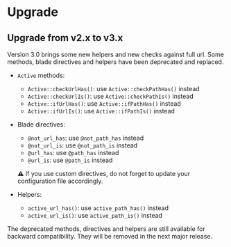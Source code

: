 # Upgrade

## Upgrade from v2.x to v3.x

Version 3.0 brings some new helpers and new checks against full url.
Some methods, blade directives and helpers have been deprecated and replaced.

- `Active` methods:
    - `Active::checkUrlHas()`: use `Active::checkPathHas()` instead
    - `Active::checkUrlIs()`: use `Active::checkPathIs()` instead
    - `Active::ifUrlHas()`: use `Active::ifPathHas()` instead
    - `Active::ifUrlIs()`: use `Active::ifPathIs()` instead

- Blade directives:
    - `@not_url_has`: use `@not_path_has` instead
    - `@not_url_is`: use `@not_path_is` instead
    - `@url_has`: use `@path_has` instead
    - `@url_is`: use `@path_is` instead

    :warning: If you use custom directives, do not forget to update your configuration file accordingly.

- Helpers:
    - `active_url_has()`: use `active_path_has()` instead
    - `active_url_is()`: use `active_path_is()` instead

The deprecated methods, directives and helpers are still available for backward compatibility. They will be removed in the next major release.
